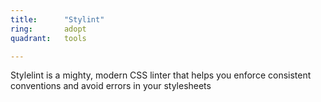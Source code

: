 ```yaml
---
title:      "Stylint"
ring:       adopt
quadrant:   tools

---
```


Stylelint is a mighty, modern CSS linter that helps you enforce consistent conventions and avoid errors in your stylesheets